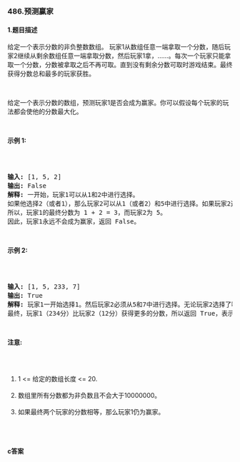 ### 486.预测赢家

#### 1.题目描述

<p>给定一个表示分数的非负整数数组。 玩家1从数组任意一端拿取一个分数，随后玩家2继续从剩余数组任意一端拿取分数，然后玩家1拿，&hellip;&hellip;。每次一个玩家只能拿取一个分数，分数被拿取之后不再可取。直到没有剩余分数可取时游戏结束。最终获得分数总和最多的玩家获胜。</p><br/><p>给定一个表示分数的数组，预测玩家1是否会成为赢家。你可以假设每个玩家的玩法都会使他的分数最大化。</p><br/><p><strong>示例 1:</strong></p><br/><pre><br/><strong>输入:</strong> [1, 5, 2]<br/><strong>输出:</strong> False<br/><strong>解释:</strong> 一开始，玩家1可以从1和2中进行选择。<br/>如果他选择2（或者1），那么玩家2可以从1（或者2）和5中进行选择。如果玩家2选择了5，那么玩家1则只剩下1（或者2）可选。<br/>所以，玩家1的最终分数为 1 + 2 = 3，而玩家2为 5。<br/>因此，玩家1永远不会成为赢家，返回 False。<br/></pre><br/><p><strong>示例 2:</strong></p><br/><pre><br/><strong>输入:</strong> [1, 5, 233, 7]<br/><strong>输出:</strong> True<br/><strong>解释:</strong> 玩家1一开始选择1。然后玩家2必须从5和7中进行选择。无论玩家2选择了哪个，玩家1都可以选择233。<br/>最终，玩家1（234分）比玩家2（12分）获得更多的分数，所以返回 True，表示玩家1可以成为赢家。<br/></pre><br/><p><strong>注意:</strong></p><br/><ol><br/>	<li>1 &lt;= 给定的数组长度&nbsp;&lt;= 20.</li><br/>	<li>数组里所有分数都为非负数且不会大于10000000。</li><br/>	<li>如果最终两个玩家的分数相等，那么玩家1仍为赢家。</li><br/></ol><br/>

#### c答案

```c

